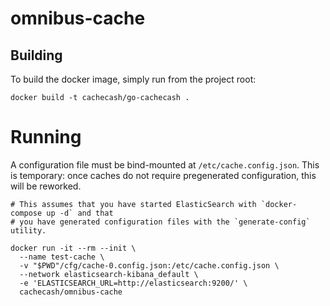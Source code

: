 # omnibus-cache

## Building

To build the docker image, simply run from the project root:

    docker build -t cachecash/go-cachecash .

# Running

A configuration file must be bind-mounted at `/etc/cache.config.json`.  This is temporary: once caches do not require
pregenerated configuration, this will be reworked.

```
# This assumes that you have started ElasticSearch with `docker-compose up -d` and that
# you have generated configuration files with the `generate-config` utility.

docker run -it --rm --init \
  --name test-cache \
  -v "$PWD"/cfg/cache-0.config.json:/etc/cache.config.json \
  --network elasticsearch-kibana_default \
  -e 'ELASTICSEARCH_URL=http://elasticsearch:9200/' \
  cachecash/omnibus-cache
```
